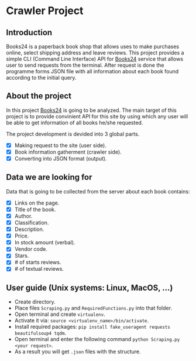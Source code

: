 # Crawler Project

## Introduction

Books24 is a paperback book shop that allows uses to make purchases online, select shipping address and leave reviews. This project provides a simple CLI (Command Line Interface) API for [Books24](https://book24.ru) service that allows user to send requests from the terminal. After request is done the programme forms JSON file with all information about each book found according to the initial query.

## About the project

In this project [Books24](https://book24.ru) is going to be analyzed. The main target of this project is to provide convinient API for this site by using which any user will be able to get information of all books he/she requested.

The project development is devided into 3 global parts.

- [x] Making request to the site (user side).
- [x] Book information gatherment (crawler side).
- [x] Converting into JSON format (output).  

## Data we are looking for

Data that is going to be collected from the server about each book contains:

- [x] Links on the page.
- [x] Title of the book.
- [x] Author.
- [x] Classification.
- [x] Description.
- [x] Price.
- [x] In stock amount (verbal).
- [x] Vendor code.
- [x] Stars.
- [x] \# of starts reviews.
- [x] \# of textual reviews.

## User guide (Unix systems: Linux, MacOS, ...)

- Create directory.
- Place files ```Scraping.py``` and ```RequiredFunctions.py``` into that folder.
- Open terminal and create ```virtualenv```.
- Activate it via: ```source <virtualenv_name>/bin/activate```.
- Install required packages:  ```pip install fake_useragent requests beautifulsoup4 tqdm```.
- Open terminal and enter the following command ```python Scraping.py <your request>```.
- As a result you will get ```.json``` files with the structure.
